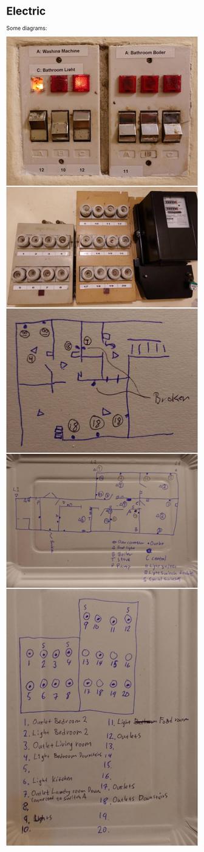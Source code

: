 # Electric

Some diagrams:

![](static/assets/img/electric/fuse1.png)
![](static/assets/img/electric/fuse2.png)
![](static/assets/img/electric/map1.png)
![](static/assets/img/electric/map2.png)
![](static/assets/img/electric/map3.png)